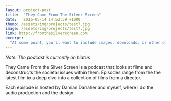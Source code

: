 ```yaml
---
layout: project-post
title:  "They Came From The Silver Screen"
date:   2016-05-14 14:52:59 +1000
thumb: /assets/img/projects/test7.jpg
image: /assets/img/projects/test7.jpg
link: http://fromthesilverscreen.com
excerpt:
  "At some point, you’ll want to include images, downloads, or other digital assets along with your text content. One common solution is to create a folder in the root of the project directory called something like assets"
---
```

*Note: The podcast is currently on hiatus*

They Came From the Silver Screen is a podcast that looks at films and deconstructs the societal issues within them. Episodes range from the the latest film to a deep dive into a collection of films from a director. 

Each episode is hosted by Damian Danaher and myself, where I do the audio production and the design.
